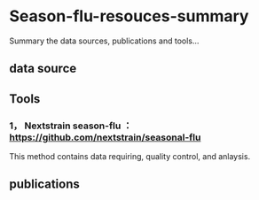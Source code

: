 # Season-flu-resouces-summary
Summary the data sources, publications and tools...

## data source



## Tools

### 1， Nextstrain season-flu ： https://github.com/nextstrain/seasonal-flu 
This method contains data requiring, quality control, and anlaysis. 

## publications

